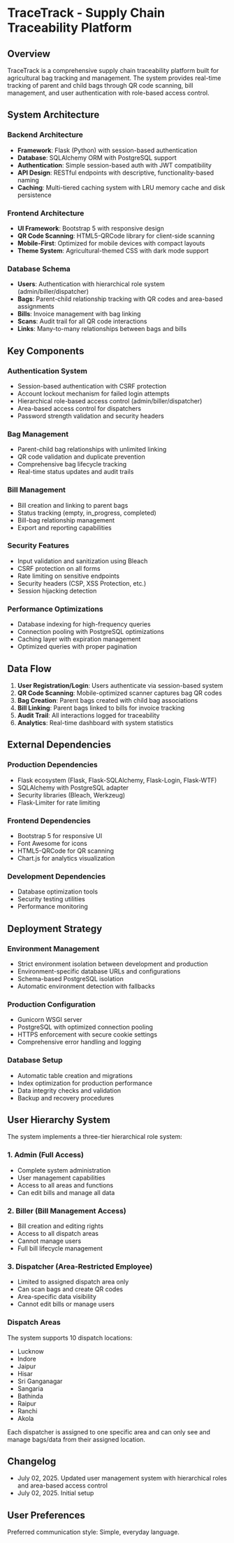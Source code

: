 # TraceTrack - Supply Chain Traceability Platform

## Overview

TraceTrack is a comprehensive supply chain traceability platform built for agricultural bag tracking and management. The system provides real-time tracking of parent and child bags through QR code scanning, bill management, and user authentication with role-based access control.

## System Architecture

### Backend Architecture
- **Framework**: Flask (Python) with session-based authentication
- **Database**: SQLAlchemy ORM with PostgreSQL support
- **Authentication**: Simple session-based auth with JWT compatibility
- **API Design**: RESTful endpoints with descriptive, functionality-based naming
- **Caching**: Multi-tiered caching system with LRU memory cache and disk persistence

### Frontend Architecture
- **UI Framework**: Bootstrap 5 with responsive design
- **QR Code Scanning**: HTML5-QRCode library for client-side scanning
- **Mobile-First**: Optimized for mobile devices with compact layouts
- **Theme System**: Agricultural-themed CSS with dark mode support

### Database Schema
- **Users**: Authentication with hierarchical role system (admin/biller/dispatcher)
- **Bags**: Parent-child relationship tracking with QR codes and area-based assignments
- **Bills**: Invoice management with bag linking
- **Scans**: Audit trail for all QR code interactions
- **Links**: Many-to-many relationships between bags and bills

## Key Components

### Authentication System
- Session-based authentication with CSRF protection
- Account lockout mechanism for failed login attempts
- Hierarchical role-based access control (admin/biller/dispatcher)
- Area-based access control for dispatchers
- Password strength validation and security headers

### Bag Management
- Parent-child bag relationships with unlimited linking
- QR code validation and duplicate prevention
- Comprehensive bag lifecycle tracking
- Real-time status updates and audit trails

### Bill Management
- Bill creation and linking to parent bags
- Status tracking (empty, in_progress, completed)
- Bill-bag relationship management
- Export and reporting capabilities

### Security Features
- Input validation and sanitization using Bleach
- CSRF protection on all forms
- Rate limiting on sensitive endpoints
- Security headers (CSP, XSS Protection, etc.)
- Session hijacking detection

### Performance Optimizations
- Database indexing for high-frequency queries
- Connection pooling with PostgreSQL optimizations
- Caching layer with expiration management
- Optimized queries with proper pagination

## Data Flow

1. **User Registration/Login**: Users authenticate via session-based system
2. **QR Code Scanning**: Mobile-optimized scanner captures bag QR codes
3. **Bag Creation**: Parent bags created with child bag associations
4. **Bill Linking**: Parent bags linked to bills for invoice tracking
5. **Audit Trail**: All interactions logged for traceability
6. **Analytics**: Real-time dashboard with system statistics

## External Dependencies

### Production Dependencies
- Flask ecosystem (Flask, Flask-SQLAlchemy, Flask-Login, Flask-WTF)
- SQLAlchemy with PostgreSQL adapter
- Security libraries (Bleach, Werkzeug)
- Flask-Limiter for rate limiting

### Frontend Dependencies
- Bootstrap 5 for responsive UI
- Font Awesome for icons
- HTML5-QRCode for QR scanning
- Chart.js for analytics visualization

### Development Dependencies
- Database optimization tools
- Security testing utilities
- Performance monitoring

## Deployment Strategy

### Environment Management
- Strict environment isolation between development and production
- Environment-specific database URLs and configurations
- Schema-based PostgreSQL isolation
- Automatic environment detection with fallbacks

### Production Configuration
- Gunicorn WSGI server
- PostgreSQL with optimized connection pooling
- HTTPS enforcement with secure cookie settings
- Comprehensive error handling and logging

### Database Setup
- Automatic table creation and migrations
- Index optimization for production performance
- Data integrity checks and validation
- Backup and recovery procedures

## User Hierarchy System

The system implements a three-tier hierarchical role system:

### 1. Admin (Full Access)
- Complete system administration
- User management capabilities
- Access to all areas and functions
- Can edit bills and manage all data

### 2. Biller (Bill Management Access)
- Bill creation and editing rights
- Access to all dispatch areas
- Cannot manage users
- Full bill lifecycle management

### 3. Dispatcher (Area-Restricted Employee)
- Limited to assigned dispatch area only
- Can scan bags and create QR codes
- Area-specific data visibility
- Cannot edit bills or manage users

### Dispatch Areas
The system supports 10 dispatch locations:
- Lucknow
- Indore
- Jaipur
- Hisar
- Sri Ganganagar
- Sangaria
- Bathinda
- Raipur
- Ranchi
- Akola

Each dispatcher is assigned to one specific area and can only see and manage bags/data from their assigned location.

## Changelog

- July 02, 2025. Updated user management system with hierarchical roles and area-based access control
- July 02, 2025. Initial setup

## User Preferences

Preferred communication style: Simple, everyday language.
